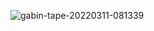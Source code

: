 ![gabin-tape-20220311-081339](https://github.com/rohaliaputri/Tugas-4/assets/144677172/3c0b5d0e-1960-468c-9062-6b8141d15325)
